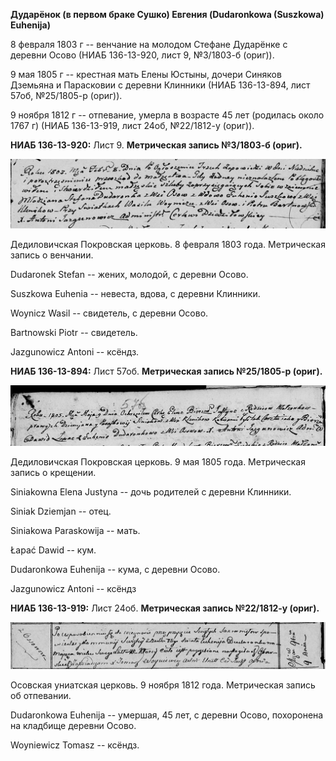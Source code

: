 **Дударёнок (в первом браке Сушко) Евгения (Dudaronkowa (Suszkowa)
Euhenija)**

8 февраля 1803 г -- венчание на молодом Стефане Дударёнке с деревни
Осово (НИАБ 136-13-920, лист 9, №3/1803-б (ориг)).

9 мая 1805 г -- крестная мать Елены Юстыны, дочери Синяков Дземьяна и
Парасковии с деревни Клинники (НИАБ 136-13-894, лист 57об, №25/1805-р
(ориг)).

9 ноября 1812 г -- отпевание, умерла в возрасте 45 лет (родилась около
1767 г) (НИАБ 136-13-919, лист 24об, №22/1812-у (ориг)).

**НИАБ 136-13-920:** Лист 9. **Метрическая запись №3/1803-б (ориг).**

![](./media/3e4fc3e64763636c3edd582290d0ee42c4ff49e7.png)

Дедиловичская Покровская церковь. 8 февраля 1803 года. Метрическая
запись о венчании.

Dudaronek Stefan -- жених, молодой, с деревни Осовo.

Suszkowa Euhenia -- невеста, вдова, с деревни Клинники.

Woynicz Wasil -- свидетель, с деревни Осовo.

Bartnowski Piotr -- свидетель.

Jazgunowicz Antoni -- ксёндз.

**НИАБ 136-13-894:** Лист 57об. **Метрическая запись №25/1805-р
(ориг).**

![](./media/86e0a3830c24656b942ebadb328ab6c32c540f8f.png)

Дедиловичская Покровская церковь. 9 мая 1805 года. Метрическая запись о
крещении.

Siniakowna Elena Justyna -- дочь родителей с деревни Клинники.

Siniak Dziemjan -- отец.

Siniakowa Paraskowija -- мать.

Łapać Dawid -- кум.

Dudaronkowa Euhenija -- кума, с деревни Осовo.

Jazgunowicz Antoni -- ксёндз

**НИАБ 136-13-919:** Лист 24об. **Метрическая запись №22/1812-у
(ориг).**

![](./media/bc0f2725f7aad3c3b694eb9c04678b314ac6c3bd.png)

Осовская униатская церковь. 9 ноября 1812 года. Метрическая запись об
отпевании.

Dudaronkowa Euhenija -- умершая, 45 лет, с деревни Осово, похоронена на
кладбище деревни Осово.

Woyniewicz Tomasz -- ксёндз.
